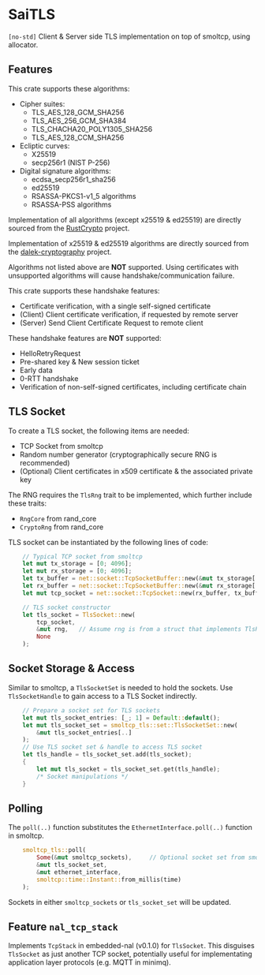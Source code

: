 # SaiTLS

`[no-std]` Client & Server side TLS implementation on top of smoltcp, using allocator.

## Features
This crate supports these algorithms:
- Cipher suites:
  - TLS_AES_128_GCM_SHA256
  - TLS_AES_256_GCM_SHA384
  - TLS_CHACHA20_POLY1305_SHA256
  - TLS_AES_128_CCM_SHA256
- Ecliptic curves:
  - X25519
  - secp256r1 (NIST P-256)
- Digital signature algorithms:
  - ecdsa_secp256r1_sha256
  - ed25519
  - RSASSA-PKCS1-v1_5 algorithms
  - RSASSA-PSS algorithms

Implementation of all algorithms (except x25519 & ed25519) are directly sourced from the [RustCrypto](https://github.com/RustCrypto) project.

Implementation of x25519 & ed25519 algorithms are directly sourced from the [dalek-cryptography](https://github.com/dalek-cryptography) project.

Algorithms not listed above are __NOT__ supported. Using certificates with unsupported algorithms will cause handshake/communication failure.

This crate supports these handshake features:
- Certificate verification, with a single self-signed certificate
- (Client) Client certificate verification, if requested by remote server
- (Server) Send Client Certificate Request to remote client

These handshake features are __NOT__ supported:
- HelloRetryRequest
- Pre-shared key & New session ticket
- Early data
- 0-RTT handshake
- Verification of non-self-signed certificates, including certificate chain

## TLS Socket
To create a TLS socket, the following items are needed:
- TCP Socket from smoltcp
- Random number generator (cryptographically secure RNG is recommended)
- (Optional) Client certificates in x509 certificate & the associated private key

The RNG requires the `TlsRng` trait to be implemented, which further include these traits:
- `RngCore` from rand_core
- `CryptoRng` from rand_core

TLS socket can be instantiated by the following lines of code:
```rust
    // Typical TCP socket from smoltcp
    let mut tx_storage = [0; 4096];
    let mut rx_storage = [0; 4096];
    let tx_buffer = net::socket::TcpSocketBuffer::new(&mut tx_storage[..]);
    let rx_buffer = net::socket::TcpSocketBuffer::new(&mut rx_storage[..]);
    let mut tcp_socket = net::socket::TcpSocket::new(rx_buffer, tx_buffer);

    // TLS socket constructor
    let tls_socket = TlsSocket::new(
        tcp_socket,
        &mut rng,   // Assume rng is from a struct that implements TlsRng
        None
    );
```

## Socket Storage & Access
Similar to smoltcp, a `TlsSocketSet` is needed to hold the sockets.
Use `TlsSocketHandle` to gain access to a TLS Socket indirectly.
```rust
    // Prepare a socket set for TLS sockets
    let mut tls_socket_entries: [_; 1] = Default::default();
    let mut tls_socket_set = smoltcp_tls::set::TlsSocketSet::new(
        &mut tls_socket_entries[..]
    );
    // Use TLS socket set & handle to access TLS socket
    let tls_handle = tls_socket_set.add(tls_socket);
    {
        let mut tls_socket = tls_socket_set.get(tls_handle);
        /* Socket manipulations */
    }
```

## Polling
The `poll(..)` function substitutes the `EthernetInterface.poll(..)` function in smoltcp.
```rust
    smoltcp_tls::poll(
        Some(&mut smoltcp_sockets),     // Optional socket set from smoltcp
        &mut tls_socket_set,
        &mut ethernet_interface,
        smoltcp::time::Instant::from_millis(time)
    );
```
Sockets in either `smoltcp_sockets` or `tls_socket_set` will be updated.

## Feature `nal_tcp_stack`
Implements `TcpStack` in embedded-nal (v0.1.0) for `TlsSocket`. This disguises `TlsSocket` as just another TCP socket, potentially useful for implementating application layer protocols (e.g. MQTT in minimq).
